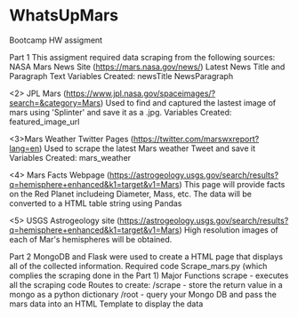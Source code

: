 # WhatsUpMars
Bootcamp HW assigment

Part 1
This assigment required data scraping from the following sources:
<l>NASA Mars News Site (https://mars.nasa.gov/news/)
    Latest News Title and Paragraph Text
    Variables Created:
         newsTitle
         NewsParagraph
         
<2> JPL Mars (https://www.jpl.nasa.gov/spaceimages/?search=&category=Mars)
    Used to find and captured the lastest image of mars using 'Splinter' and save it as a .jpg.
    Variables Created:
        featured_image_url

<3>Mars Weather Twitter Pages (https://twitter.com/marswxreport?lang=en)
    Used to scrape the latest Mars weather Tweet and save it
    Variables Created:
        mars_weather

<4> Mars Facts Webpage (https://astrogeology.usgs.gov/search/results?q=hemisphere+enhanced&k1=target&v1=Mars)
    This page will provide facts on the Red Planet includeing Diameter, Mass, etc. The data will be converted to a HTML table string using Pandas

<5> USGS Astrogeology site (https://astrogeology.usgs.gov/search/results?q=hemisphere+enhanced&k1=target&v1=Mars)
    High resolution images of each of Mar's hemispheres will be obtained. 

Part 2
MongoDB and Flask were used to create a HTML page that displays all of the collected information. 
    Required code
        Scrape_mars.py (which complies the scraping done in the Part 1)
            Major Functions
                scrape - executes all the scraping code
        Routes to create:
            /scrape - store the return value in a mongo as a python dictionary
            /root - query your Mongo DB and pass the mars data into an HTML Template to display the data
        